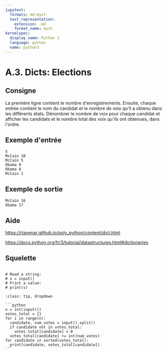 ```yaml
---
jupytext:
  formats: md:myst
  text_representation:
    extension: .md
    format_name: myst
kernelspec:
  display_name: Python 3
  language: python
  name: python3
---
```


# A.3. Dicts: Elections

## Consigne

La première ligne contient le nombre d'enregistrements. Ensuite, chaque entrée contient le nom du candidat et le nombre de voix qu'il a obtenu dans les différents états. Dénombrer le nombre de voix pour chaque candidat et afficher les candidats et le nombre total des voix qu'ils ont obtenues, dans l'ordre.

## Exemple d'entrée

```
5
McCain 10
McCain 5
Obama 9
Obama 8
McCain 1
```

## Exemple de sortie

```
McCain 16
Obama 17
```

## Aide

https://rtavenar.github.io/poly_python/content/dict.html

https://docs.python.org/fr/3/tutorial/datastructures.html#dictionaries

## Squelette

```{code-cell} ipython3

# Read a string:
# s = input()
# Print a value:
# print(s)
```

````{admonition} Cliquez ici pour voir la solution
:class: tip, dropdown

```python
n = int(input())
votes_total = {}
for i in range(n):
  candidate, num_votes = input().split()
  if candidate not in votes_total:
    votes_total[candidate] = 0
  votes_total[candidate] += int(num_votes)
for candidate in sorted(votes_total):
  print(candidate, votes_total[candidate])
```
````
